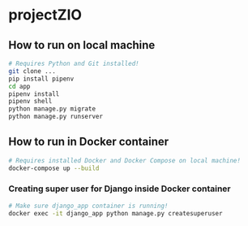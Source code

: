 # projectZIO

## How to run on local machine

```bash
# Requires Python and Git installed!
git clone ...
pip install pipenv
cd app
pipenv install
pipenv shell
python manage.py migrate
python manage.py runserver
```

## How to run in Docker container
```bash
# Requires installed Docker and Docker Compose on local machine!
docker-compose up --build
```

### Creating super user for Django inside Docker container
```bash
# Make sure django_app container is running!
docker exec -it django_app python manage.py createsuperuser
```